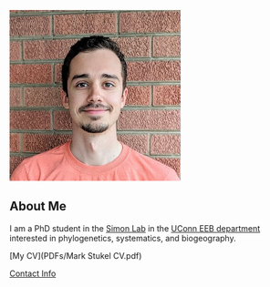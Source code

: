 ![Image of Mark Stukel](images/headshot.jpg
"PhD Student in the Uconn EEB department")

## About Me
I am a PhD student in the [Simon Lab](http://wp.chris-simon-lab.eeb.uconn.edu/) in the [UConn EEB department](http://eeb.uconn.edu)
interested in phylogenetics, systematics, and biogeography.

[My CV](PDFs/Mark Stukel CV.pdf)

[Contact Info](contact-info.html)
